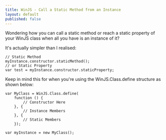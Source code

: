 ```yaml
---
title: WinJS - Call a Static Method from an Instance
layout: default
published: false
---
```


Wondering how you can call a static method or reach a static property of your WinJS class when all you have is an instance of it?

It's actually simpler than I realised:

    // Static Method
    myInstance.constructor.staticMethod();
    // or Static Property
    var test = myInstance.constructor.staticProperty;
    
Keep in mind this for when you're using the WinJS.Class.define structure as shown below:

    var MyClass = WinJS.Class.define(
        function () {
            // Constructor Here
        }, {
            // Instance Members
        }, {
            // Static Members
        });
    
    var myInstance = new MyClass();

